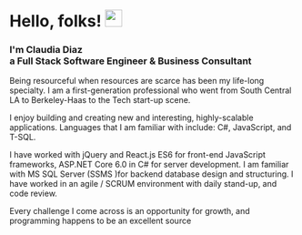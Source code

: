 

# Hello, folks! <img src="https://raw.githubusercontent.com/MartinHeinz/MartinHeinz/master/wave.gif" height ="30px" width="30px">
<h3>I'm Claudia Diaz
<br>a Full Stack Software Engineer & Business Consultant<br></h3>

Being resourceful when resources are scarce has been my life-long specialty. I am a first-generation professional who went from South Central LA to Berkeley-Haas to the Tech start-up scene.

I enjoy building and creating new and interesting, highly-scalable applications. Languages that I am familiar with include: C#, JavaScript, and T-SQL.

I have worked with jQuery and React.js ES6 for front-end JavaScript frameworks, ASP.NET Core 6.0 in C# for server development. I am familiar with MS SQL Server (SSMS )for backend database design and structuring. I have worked in an agile / SCRUM environment with daily stand-up, and code review.

Every challenge I come across is an opportunity for growth, and programming happens to be an excellent source
